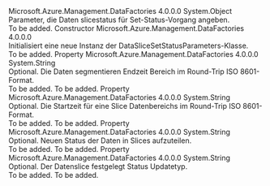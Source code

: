 <Type Name="DataSliceSetStatusParameters" FullName="Microsoft.Azure.Management.DataFactories.Models.DataSliceSetStatusParameters">
  <TypeSignature Language="C#" Value="public class DataSliceSetStatusParameters" />
  <TypeSignature Language="ILAsm" Value=".class public auto ansi beforefieldinit DataSliceSetStatusParameters extends System.Object" />
  <TypeSignature Language="DocId" Value="T:Microsoft.Azure.Management.DataFactories.Models.DataSliceSetStatusParameters" />
  <TypeSignature Language="VB.NET" Value="Public Class DataSliceSetStatusParameters" />
  <TypeSignature Language="F#" Value="type DataSliceSetStatusParameters = class" />
  <AssemblyInfo>
    <AssemblyName>Microsoft.Azure.Management.DataFactories</AssemblyName>
    <AssemblyVersion>4.0.0.0</AssemblyVersion>
  </AssemblyInfo>
  <Base>
    <BaseTypeName>System.Object</BaseTypeName>
  </Base>
  <Interfaces />
  <Docs>
    <summary>
            Parameter, die Daten slicestatus für Set-Status-Vorgang angeben.
            </summary>
    <remarks>To be added.</remarks>
  </Docs>
  <Members>
    <Member MemberName=".ctor">
      <MemberSignature Language="C#" Value="public DataSliceSetStatusParameters ();" />
      <MemberSignature Language="ILAsm" Value=".method public hidebysig specialname rtspecialname instance void .ctor() cil managed" />
      <MemberSignature Language="DocId" Value="M:Microsoft.Azure.Management.DataFactories.Models.DataSliceSetStatusParameters.#ctor" />
      <MemberSignature Language="VB.NET" Value="Public Sub New ()" />
      <MemberType>Constructor</MemberType>
      <AssemblyInfo>
        <AssemblyName>Microsoft.Azure.Management.DataFactories</AssemblyName>
        <AssemblyVersion>4.0.0.0</AssemblyVersion>
      </AssemblyInfo>
      <Parameters />
      <Docs>
        <summary>
            Initialisiert eine neue Instanz der DataSliceSetStatusParameters-Klasse.
            </summary>
        <remarks>To be added.</remarks>
      </Docs>
    </Member>
    <Member MemberName="DataSliceRangeEndTime">
      <MemberSignature Language="C#" Value="public string DataSliceRangeEndTime { get; set; }" />
      <MemberSignature Language="ILAsm" Value=".property instance string DataSliceRangeEndTime" />
      <MemberSignature Language="DocId" Value="P:Microsoft.Azure.Management.DataFactories.Models.DataSliceSetStatusParameters.DataSliceRangeEndTime" />
      <MemberSignature Language="VB.NET" Value="Public Property DataSliceRangeEndTime As String" />
      <MemberSignature Language="F#" Value="member this.DataSliceRangeEndTime : string with get, set" Usage="Microsoft.Azure.Management.DataFactories.Models.DataSliceSetStatusParameters.DataSliceRangeEndTime" />
      <MemberType>Property</MemberType>
      <AssemblyInfo>
        <AssemblyName>Microsoft.Azure.Management.DataFactories</AssemblyName>
        <AssemblyVersion>4.0.0.0</AssemblyVersion>
      </AssemblyInfo>
      <ReturnValue>
        <ReturnType>System.String</ReturnType>
      </ReturnValue>
      <Docs>
        <summary>
            Optional. Die Daten segmentieren Endzeit Bereich im Round-Trip ISO 8601-Format.
            </summary>
        <value>To be added.</value>
        <remarks>To be added.</remarks>
      </Docs>
    </Member>
    <Member MemberName="DataSliceRangeStartTime">
      <MemberSignature Language="C#" Value="public string DataSliceRangeStartTime { get; set; }" />
      <MemberSignature Language="ILAsm" Value=".property instance string DataSliceRangeStartTime" />
      <MemberSignature Language="DocId" Value="P:Microsoft.Azure.Management.DataFactories.Models.DataSliceSetStatusParameters.DataSliceRangeStartTime" />
      <MemberSignature Language="VB.NET" Value="Public Property DataSliceRangeStartTime As String" />
      <MemberSignature Language="F#" Value="member this.DataSliceRangeStartTime : string with get, set" Usage="Microsoft.Azure.Management.DataFactories.Models.DataSliceSetStatusParameters.DataSliceRangeStartTime" />
      <MemberType>Property</MemberType>
      <AssemblyInfo>
        <AssemblyName>Microsoft.Azure.Management.DataFactories</AssemblyName>
        <AssemblyVersion>4.0.0.0</AssemblyVersion>
      </AssemblyInfo>
      <ReturnValue>
        <ReturnType>System.String</ReturnType>
      </ReturnValue>
      <Docs>
        <summary>
            Optional. Die Startzeit für eine Slice Datenbereichs im Round-Trip ISO 8601-Format.
            </summary>
        <value>To be added.</value>
        <remarks>To be added.</remarks>
      </Docs>
    </Member>
    <Member MemberName="SliceState">
      <MemberSignature Language="C#" Value="public string SliceState { get; set; }" />
      <MemberSignature Language="ILAsm" Value=".property instance string SliceState" />
      <MemberSignature Language="DocId" Value="P:Microsoft.Azure.Management.DataFactories.Models.DataSliceSetStatusParameters.SliceState" />
      <MemberSignature Language="VB.NET" Value="Public Property SliceState As String" />
      <MemberSignature Language="F#" Value="member this.SliceState : string with get, set" Usage="Microsoft.Azure.Management.DataFactories.Models.DataSliceSetStatusParameters.SliceState" />
      <MemberType>Property</MemberType>
      <AssemblyInfo>
        <AssemblyName>Microsoft.Azure.Management.DataFactories</AssemblyName>
        <AssemblyVersion>4.0.0.0</AssemblyVersion>
      </AssemblyInfo>
      <ReturnValue>
        <ReturnType>System.String</ReturnType>
      </ReturnValue>
      <Docs>
        <summary>
            Optional. Neuen Status der Daten in Slices aufzuteilen.
            </summary>
        <value>To be added.</value>
        <remarks>To be added.</remarks>
      </Docs>
    </Member>
    <Member MemberName="UpdateType">
      <MemberSignature Language="C#" Value="public string UpdateType { get; set; }" />
      <MemberSignature Language="ILAsm" Value=".property instance string UpdateType" />
      <MemberSignature Language="DocId" Value="P:Microsoft.Azure.Management.DataFactories.Models.DataSliceSetStatusParameters.UpdateType" />
      <MemberSignature Language="VB.NET" Value="Public Property UpdateType As String" />
      <MemberSignature Language="F#" Value="member this.UpdateType : string with get, set" Usage="Microsoft.Azure.Management.DataFactories.Models.DataSliceSetStatusParameters.UpdateType" />
      <MemberType>Property</MemberType>
      <AssemblyInfo>
        <AssemblyName>Microsoft.Azure.Management.DataFactories</AssemblyName>
        <AssemblyVersion>4.0.0.0</AssemblyVersion>
      </AssemblyInfo>
      <ReturnValue>
        <ReturnType>System.String</ReturnType>
      </ReturnValue>
      <Docs>
        <summary>
            Optional. Der Datenslice festgelegt Status Updatetyp.
            </summary>
        <value>To be added.</value>
        <remarks>To be added.</remarks>
      </Docs>
    </Member>
  </Members>
</Type>